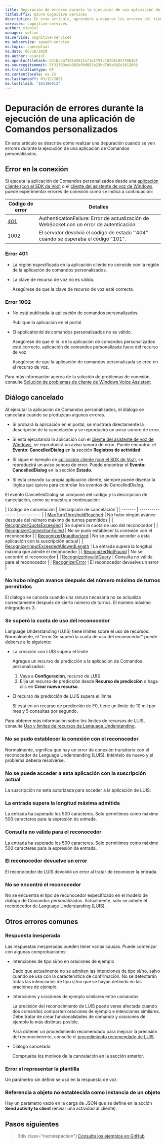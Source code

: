 ```yaml
---
title: Depuración de errores durante la ejecución de una aplicación de Comandos personalizados
titleSuffix: Azure Cognitive Services
description: En este artículo, aprenderá a depurar los errores del tiempo de ejecución en una aplicación de Comandos personalizados.
services: cognitive-services
author: xiaojul
manager: yetian
ms.service: cognitive-services
ms.subservice: speech-service
ms.topic: conceptual
ms.date: 06/18/2020
ms.author: xiaojul
ms.openlocfilehash: b41bcda7381e5811ef1e1f91c102d8c85f50b3b5
ms.sourcegitcommit: 5f32f03eeb892bf0d023b23bd709e642d1812696
ms.translationtype: HT
ms.contentlocale: es-ES
ms.lasthandoff: 03/12/2021
ms.locfileid: "103196912"
---
```

# <a name="debug-errors-when-running-a-custom-commands-application"></a>Depuración de errores durante la ejecución de una aplicación de Comandos personalizados

En este artículo se describe cómo realizar una depuración cuando se ven errores durante la ejecución de una aplicación de Comandos personalizados. 

## <a name="connection-failed"></a>Error en la conexión

Si ejecuta la aplicación de Comandos personalizados desde una [aplicación cliente (con el SDK de Voz)](./how-to-custom-commands-setup-speech-sdk.md) o el [cliente del asistente de voz de Windows](./how-to-custom-commands-developer-flow-test.md), puede experimentar errores de conexión como se indica a continuación:

| Código de error | Detalles |
| ------- | -------- |
| [401](#error-401) | AuthenticationFailure: Error de actualización de WebSocket con un error de autenticación |
| [1002](#error-1002) | El servidor devolvió el código de estado ''404" cuando se esperaba el código "101". |

### <a name="error-401"></a>Error 401
- La región especificada en la aplicación cliente no coincide con la región de la aplicación de comandos personalizados.

- La clave de recurso de voz no es válida.
    
    Asegúrese de que la clave de recurso de voz esté correcta.

### <a name="error-1002"></a>Error 1002 
- No está publicada la aplicación de comandos personalizados.
    
    Publique la aplicación en el portal.

- El applicationId de comandos personalizados no es válido.

    Asegúrese de que el id. de la aplicación de comandos personalizados esté correcto.
 aplicación de comandos personalizada fuera del recurso de voz

    Asegúrese de que la aplicación de comandos personalizada se cree en el recurso de voz.

Para más información acerca de la solución de problemas de conexión, consulte [Solución de problemas de cliente de Windows Voice Assistant](https://github.com/Azure-Samples/Cognitive-Services-Voice-Assistant/tree/master/clients/csharp-wpf#troubleshooting)


## <a name="dialog-is-canceled"></a>Diálogo cancelado

Al ejecutar la aplicación de Comandos personalizados, el diálogo se cancelará cuando se produzcan algunos errores.

- Si probará la aplicación en el portal, se mostrará directamente la descripción de la cancelación y se reproducirá un aviso sonoro de error. 

- Si está ejecutando la aplicación con el [cliente del asistente de voz de Windows](./how-to-custom-commands-developer-flow-test.md), se reproducirá un aviso sonoro de error. Puede encontrar el **Evento: CancelledDialog** en la sección **Registros de actividad**.

- Si sigue el ejemplo de [aplicación cliente (con el SDK de Voz)](./how-to-custom-commands-setup-speech-sdk.md), se reproducirá un aviso sonoro de error. Puede encontrar el **Evento: CancelledDialog** en la sección **Estado**.

- Si está creando su propia aplicación cliente, siempre puede diseñar la lógica que quiera para controlar los eventos de CancelledDialog.

El evento CancelledDialog se compone del código y la descripción de cancelación, como se muestra a continuación:

| Código de cancelación | Descripción de cancelación |
| ------- | --------------- | ----------- |
| [MaxTurnThresholdReached](#no-progress-was-made-after-the-max-number-of-turns-allowed) | No hubo ningún avance después del número máximo de turnos permitidos |
| [RecognizerQuotaExceeded](#recognizer-usage-quota-exceeded) | Se superó la cuota de uso del reconocedor |
| [RecognizerConnectionFailed](#connection-to-the-recognizer-failed) | No se pudo establecer la conexión con el reconocedor |
| [RecognizerUnauthorized](#this-application-cannot-be-accessed-with-the-current-subscription) | No se puede acceder a esta aplicación con la suscripción actual |
| [RecognizerInputExceededAllowedLength](#input-exceeds-the-maximum-supported-length) | La entrada supera la longitud máxima que admite el reconocedor |
| [RecognizerNotFound](#recognizer-not-found) | No se encontró el reconocedor |
| [RecognizerInvalidQuery](#invalid-query-for-the-recognizer) | Consulta no válida para el reconocedor |
| [RecognizerError](#recognizer-return-an-error) | El reconocedor devuelve un error |

### <a name="no-progress-was-made-after-the-max-number-of-turns-allowed"></a>No hubo ningún avance después del número máximo de turnos permitidos
El diálogo se cancela cuando una ranura necesaria no se actualiza correctamente después de cierto número de turnos. El número máximo integrado es 3.

### <a name="recognizer-usage-quota-exceeded"></a>Se superó la cuota de uso del reconocedor
Language Understanding (LUIS) tiene límites sobre el uso de recursos. Normalmente, el "error Se superó la cuota de uso del reconocedor" puede deberse a lo siguiente: 
- La creación con LUIS supera el límite

    Agregue un recurso de predicción a la aplicación de Comandos personalizados: 
    1. Vaya a **Configuración**, recurso de LUIS
    1. Elija un recurso de predicción desde **Recurso de predicción** o haga clic en **Crear nuevo recurso**. 

- El recurso de predicción de LUIS supera el límite

    Si está en un recurso de predicción de F0, tiene un límite de 10 mil por mes y 5 consultas por segundo.

Para obtener más información sobre los límites de recursos de LUIS, consulte [Uso y límites de recursos de Language Understanding](../luis/luis-limits.md#resource-usage-and-limits).

### <a name="connection-to-the-recognizer-failed"></a>No se pudo establecer la conexión con el reconocedor
Normalmente, significa que hay un error de conexión transitorio con el reconocedor de Language Understanding (LUIS). Inténtelo de nuevo y el problema debería resolverse.

### <a name="this-application-cannot-be-accessed-with-the-current-subscription"></a>No se puede acceder a esta aplicación con la suscripción actual
La suscripción no está autorizada para acceder a la aplicación de LUIS. 

### <a name="input-exceeds-the-maximum-supported-length"></a>La entrada supera la longitud máxima admitida
La entrada ha superado los 500 caracteres. Solo permitimos como máximo 500 caracteres para la expresión de entrada.

### <a name="invalid-query-for-the-recognizer"></a>Consulta no válida para el reconocedor
La entrada ha superado los 500 caracteres. Solo permitimos como máximo 500 caracteres para la expresión de entrada.

### <a name="recognizer-return-an-error"></a>El reconocedor devuelve un error
El reconocedor de LUIS devolvió un error al tratar de reconocer la entrada.

### <a name="recognizer-not-found"></a>No se encontró el reconocedor
No se encuentra el tipo de reconocedor especificado en el modelo de diálogo de Comandos personalizados. Actualmente, solo se admite el [reconocedor de Language Understanding (LUIS)](https://www.luis.ai/).

## <a name="other-common-errors"></a>Otros errores comunes
### <a name="unexpected-response"></a>Respuesta inesperada
Las respuestas inesperadas pueden tener varias causas. Puede comenzar con algunas comprobaciones:
- Intenciones de tipo sí/no en oraciones de ejemplo

    Dado que actualmente no se admiten las intenciones de tipo sí/no, salvo cuando se usa con la característica de confirmación. No se detectarán todas las intenciones de tipo sí/no que se hayan definido en las oraciones de ejemplo.

- Intenciones y oraciones de ejemplo similares entre comandos

    La precisión del reconocimiento de LUIS puede verse afectada cuando dos comandos comparten oraciones de ejemplo e intenciones similares. Debe tratar de crear funcionalidades de comando y oraciones de ejemplo lo más distintas posible.

    Para obtener un procedimiento recomendado para mejorar la precisión del reconocimiento, consulte el [procedimiento recomendado de LUIS](../luis/luis-concept-best-practices.md).

- Diálogo cancelado
    
    Compruebe los motivos de la cancelación en la sección anterior.

### <a name="error-while-rendering-the-template"></a>Error al representar la plantilla
Un parámetro sin definir se usó en la respuesta de voz. 

### <a name="object-reference-not-set-to-an-instance-of-an-object"></a>Referencia a objeto no establecida como instancia de un objeto
Hay un parámetro vacío en la carga de JSON que se define en la acción **Send activity to client** (enviar una actividad al cliente).

## <a name="next-steps"></a>Pasos siguientes

> [!div class="nextstepaction"]
> [Consulte los ejemplos en GitHub](https://aka.ms/speech/cc-samples)
